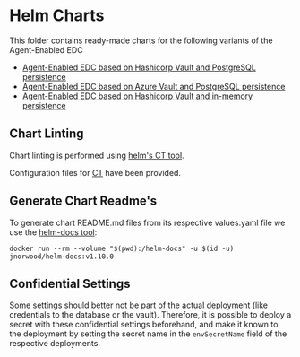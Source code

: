 <!--
 * Copyright (c) 2022,2023 Contributors to the Eclipse Foundation
 *
 * See the NOTICE file(s) distributed with this work for additional
 * information regarding copyright ownership.
 *
 * This program and the accompanying materials are made available under the
 * terms of the Apache License, Version 2.0 which is available at
 * https://www.apache.org/licenses/LICENSE-2.0.
 *
 * Unless required by applicable law or agreed to in writing, software
 * distributed under the License is distributed on an "AS IS" BASIS, WITHOUT
 * WARRANTIES OR CONDITIONS OF ANY KIND, either express or implied. See the
 * License for the specific language governing permissions and limitations
 * under the License.
 *
 * SPDX-License-Identifier: Apache-2.0

-->

# Helm Charts

This folder contains ready-made charts for the following variants of the Agent-Enabled EDC

- [Agent-Enabled EDC based on Hashicorp Vault and PostgreSQL persistence](agent-connector) 
- [Agent-Enabled EDC based on Azure Vault and PostgreSQL persistence](agent-connector-azure-vault) 
- [Agent-Enabled EDC based on Hashicorp Vault and in-memory persistence](agent-connector-memory)

## Chart Linting

Chart linting is performed using [helm's CT tool](https://github.com/helm/chart-testing).

Configuration files for [CT](config/chart-testing-config.yaml) have been provided.

## Generate Chart Readme's

To generate chart README.md files from its respective values.yaml file we use the [helm-docs tool](https://github.com/norwoodj/helm-docs):

```shell
docker run --rm --volume "$(pwd):/helm-docs" -u $(id -u) jnorwood/helm-docs:v1.10.0
```

## Confidential Settings

Some settings should better not be part of the actual deployment (like credentials to the database or the vault). Therefore, it is possible to deploy a secret with these confidential settings beforehand, and make it known to the deployment by setting the secret name in the `envSecretName` field of the respective deployments.
